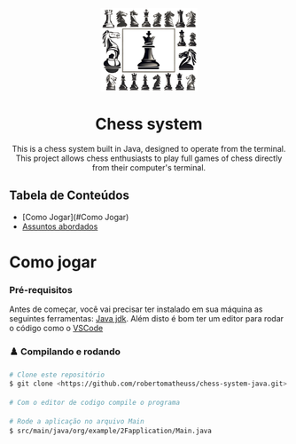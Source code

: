 <p align="center">
  <a>
    <img src="picture-of-readme.png" height="150" width="175" alt="Unform" />
  </a>
</p>
<h1 align="center">Chess system</h1>
<p align="center">This is a chess system built in Java, designed to operate from the terminal. This project allows chess enthusiasts to play full games of chess directly from their computer's terminal.</p>

## Tabela de Conteúdos

- [Como Jogar](#Como Jogar)
- [Assuntos abordados](#Assuntos-abordados)

# Como jogar
### Pré-requisitos

Antes de começar, você vai precisar ter instalado em sua máquina as seguintes ferramentas:
[Java jdk](https://www.oracle.com/java/technologies/downloads/).
Além disto é bom ter um editor para rodar o código como o [VSCode](https://code.visualstudio.com/)

### ♟️ Compilando e rodando

```bash
# Clone este repositório
$ git clone <https://github.com/robertomatheuss/chess-system-java.git>

# Com o editor de codigo compile o programa

# Rode a aplicação no arquivo Main
$ src/main/java/org/example/2Fapplication/Main.java
